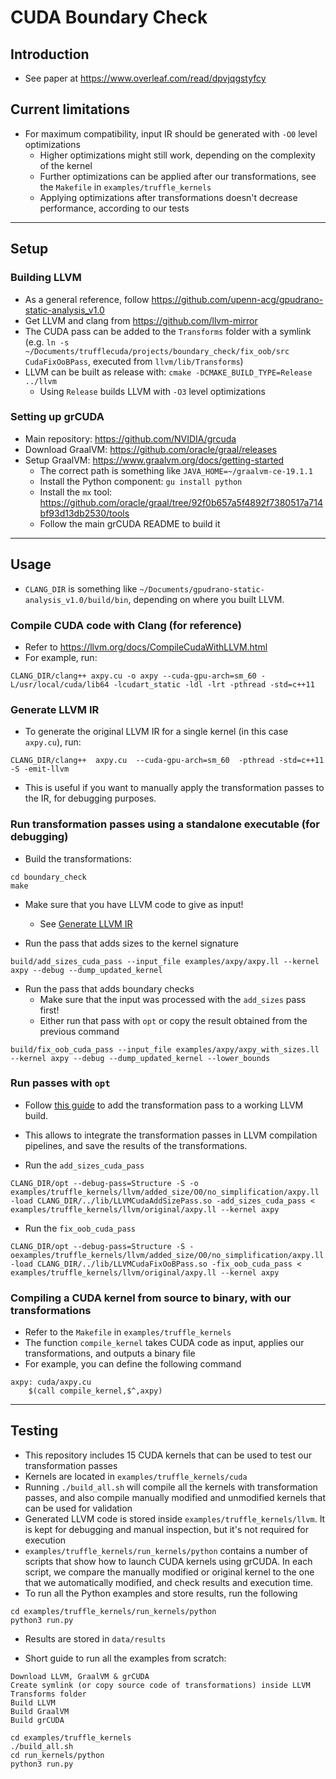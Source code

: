 # CUDA Boundary Check 

## Introduction

* See paper at https://www.overleaf.com/read/dpvjqgstyfcy

## Current limitations

* For maximum compatibility, input IR should be generated with `-O0` level optimizations
    * Higher optimizations might still work, depending on the complexity of the kernel
    * Further optimizations can be applied after our transformations, see the `Makefile` in `examples/truffle_kernels`
    * Applying optimizations after transformations doesn't decrease performance, according to our tests

***

## Setup

### Building LLVM

* As a general reference, follow https://github.com/upenn-acg/gpudrano-static-analysis_v1.0
* Get LLVM and clang from https://github.com/llvm-mirror
* The CUDA pass can be added to the `Transforms` folder with a symlink (e.g. `ln -s ~/Documents/trufflecuda/projects/boundary_check/fix_oob/src CudaFixOoBPass`, executed from `llvm/lib/Transforms`)
* LLVM can be built as release with: `cmake -DCMAKE_BUILD_TYPE=Release  ../llvm`
    * Using `Release` builds LLVM with `-O3` level optimizations

### Setting up grCUDA

* Main repository: https://github.com/NVIDIA/grcuda
* Download GraalVM: https://github.com/oracle/graal/releases
* Setup GraalVM: https://www.graalvm.org/docs/getting-started
    * The correct path is something like `JAVA_HOME=~/graalvm-ce-19.1.1`
    * Install the Python component: `gu install python`
    * Install the `mx` tool: https://github.com/oracle/graal/tree/92f0b657a5f4892f7380517a714bf93d13db2530/tools
    * Follow the main grCUDA README to build it
    
***


## Usage

* `CLANG_DIR` is something like `~/Documents/gpudrano-static-analysis_v1.0/build/bin`, depending on where you built LLVM.

### Compile CUDA code with Clang (for reference)

* Refer to https://llvm.org/docs/CompileCudaWithLLVM.html
* For example, run:

`CLANG_DIR/clang++ axpy.cu -o axpy --cuda-gpu-arch=sm_60 -L/usr/local/cuda/lib64 -lcudart_static -ldl -lrt -pthread -std=c++11`

### Generate LLVM IR

* To generate the original LLVM IR for a single kernel (in this case `axpy.cu`), run:

`CLANG_DIR/clang++  axpy.cu  --cuda-gpu-arch=sm_60  -pthread -std=c++11  -S -emit-llvm`

* This is useful if you want to manually apply the transformation passes to the IR, for debugging purposes.

### Run transformation passes using a standalone executable (for debugging)

* Build the transformations:

```
cd boundary_check
make
```

* Make sure that you have LLVM code to give as input! 
    * See [Generate LLVM IR](#generate-llvm-ir)

* Run the pass that adds sizes to the kernel signature

`build/add_sizes_cuda_pass --input_file examples/axpy/axpy.ll --kernel axpy --debug --dump_updated_kernel`

* Run the pass that adds boundary checks
    * Make sure that the input was processed with the `add_sizes` pass first!   
    * Either run that pass with `opt` or copy the result obtained from the previous command 

`build/fix_oob_cuda_pass --input_file examples/axpy/axpy_with_sizes.ll --kernel axpy --debug --dump_updated_kernel --lower_bounds`


### Run passes with `opt`  

* Follow [this guide](http://llvm.org/docs/WritingAnLLVMPass.html#running-a-pass-with-opt) to add the transformation pass to a working LLVM build.
* This allows to integrate the transformation passes in LLVM compilation pipelines, and save the results of the transformations.

* Run the `add_sizes_cuda_pass`

`CLANG_DIR/opt --debug-pass=Structure -S -o examples/truffle_kernels/llvm/added_size/O0/no_simplification/axpy.ll -load CLANG_DIR/../lib/LLVMCudaAddSizePass.so -add_sizes_cuda_pass < examples/truffle_kernels/llvm/original/axpy.ll --kernel axpy`

* Run the `fix_oob_cuda_pass`

`CLANG_DIR/opt --debug-pass=Structure -S -oexamples/truffle_kernels/llvm/added_size/O0/no_simplification/axpy.ll -load CLANG_DIR/../lib/LLVMCudaFixOoBPass.so -fix_oob_cuda_pass < examples/truffle_kernels/llvm/original/axpy.ll --kernel axpy`


### Compiling a CUDA kernel from source to binary, with our transformations

* Refer to the `Makefile` in `examples/truffle_kernels`
* The function `compile_kernel` takes CUDA code as input, applies our transformations, and outputs a binary file
* For example, you can define the following command

```
axpy: cuda/axpy.cu
	$(call compile_kernel,$^,axpy)
```

***

## Testing

* This repository includes 15 CUDA kernels that can be used to test our transformation passes
* Kernels are located in `examples/truffle_kernels/cuda`
* Running `./build_all.sh` will compile all the kernels with transformation passes, and also compile manually modified and unmodified kernels that can be used for validation
* Generated LLVM code is stored inside `examples/truffle_kernels/llvm`. It is kept for debugging and manual inspection, but it's not required for execution
* `examples/truffle_kernels/run_kernels/python` contains a number of scripts that show how to launch CUDA kernels using grCUDA. In each script, we compare the manually modified or original kernel to the one that we automatically modified, and check results and execution time. 
* To run all the Python examples and store results, run the following

```
cd examples/truffle_kernels/run_kernels/python
python3 run.py
```

* Results are stored in `data/results`

* Short guide to run all the examples from scratch:

```
Download LLVM, GraalVM & grCUDA
Create symlink (or copy source code of transformations) inside LLVM Transforms folder
Build LLVM
Build GraalVM
Build grCUDA

cd examples/truffle_kernels
./build_all.sh
cd run_kernels/python
python3 run.py
```
